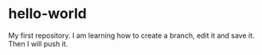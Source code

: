 # hello-world
My first repository. 
I am learning how to create a branch, edit it and save it. Then I will push it. 
